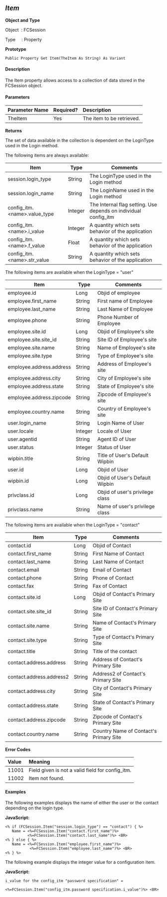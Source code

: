 _Item_
---
**Object and Type**

Object  : FCSession

Type     : Property

**Prototype**

```
Public Property Get Item(TheItem As String) As Variant
```

#### Description

The Item property allows access to a collection of data stored in the FCSession object.

#### Parameters

| Parameter Name | Required? | Description |
|:--- |:--- |:--- |
| TheItem | Yes | The item to be retrieved. |

**Returns**

The set of data available in the collection is dependent on the LoginType used in the Login method.

The following items are always available:

| Item | Type | Comments |
| --- | --- | --- |
| session.login_type | String | The LoginType used in the Login method |
| session.login_name | String | The LoginName used in the Login method |
| config_itm.&lt;name&gt;.value_type | Integer | The Internal flag setting. Use depends on individual config_itm |
| config_itm.&lt;name&gt;.i_value | Integer | A quantity which sets behavior of the application |
| config_itm.&lt;name&gt;.f_value | Float | A quantity which sets behavior of the application |
| config_itm.&lt;name&gt;.str_value | String | A quantity which sets behavior of the application |

The following items are available when the LoginType = "user"

| Item | Type | Comments |
| --- | --- | --- |
| employee.id | Long | Objid of employee |
| employee.first_name | String | First name of Employee |
| employee.last_name | String | Last Name of Employee |
| employee.phone | String | Phone Number of Employee |
| employee.site.id | Long | Objid of Employee's site |
| employee.site.site_id | String | Site ID of Employee's site |
| employee.site.name | String | Name of Employee's site |
| employee.site.type | String | Type of Employee's site |
| employee.address.address | String | Address of Employee's site |
| employee.address.city | String | City of Employee's site |
| employee.address.state | String | State of Employee's site |
| employee.address.zipcode | String | Zipcode of Employee's site |
| employee.country.name | String | Country of Employee's site |
| user.login_name | String | Login Name of User |
| user.locale | Integer | Locale of User |
| user.agentid | String | Agent ID of User |
| user.status | Integer | Status of User |
| wipbin.title | String | Title of User's Default Wipbin |
| user.id | Long | Objid of User |
| wipbin.id | Long | Objid of User's Default Wipbin |
| privclass.id | Long | Objid of user's privilege class |
| privclass.name | String | Name of user's privilege class |

The following items are available when the LoginType = "contact"

| Item | Type | Comments |
| --- | --- | --- |
| contact.id | Long | Objid of Contact |
| contact.first_name | String | First Name of Contact |
| contact.last_name | String | Last Name of Contact |
| contact.email | String | Email of Contact |
| contact.phone | String | Phone of Contact |
| contact.fax | String | Fax of Contact |
| contact.site.id | Long | Objid of Contact's Primary Site |
| contact.site.site_id | String | Site ID of Contact's Primary Site |
| contact.site.name | String | Name of Contact's Primary Site |
| contact.site.type | String | Type of Contact's Primary Site |
| contact.title | String | Title of the contact |
| contact.address.address | String | Address of Contact's Primary Site |
| contact.address.address2 | String | Address2 of Contact's Primary Site |
| contact.address.city | String | City of Contact's Primary Site |
| contact.address.state | String | State of Contact's Primary Site |
| contact.address.zipcode | String | Zipcode of Contact's Primary Site |
| contact.country.name | String | Country Name of Contact's Primary Site |

**Error Codes**

| Value | Meaning |
|:--- |:--- |
| 11001 | Field given is not a valid field for config_itm. |
| 11002 | Item not found. |

#### Examples

The following examples displays the name of either the user or the contact depending on the login type.

**JavaScript:**
```
<% if (FCSession.Item("session.login_type") == "contact") { %>
   Name = <%=FCSession.Item("contact.first_name")%>
          <%=FCSession.Item("contact.last_name")%> <BR>
<% } else { %>
   Name = <%=FCSession.Item("employee.first_name")%>
           <%=FCSession.Item("employee.last_name")%> <BR>
<% } %>
```

The following example displays the integer value for a configuration item.

**JavaScript:**
```
i_value for the config_itm "password specification" =

<%=FCSession.Item("config_itm.password specification.i_value")%> <BR>
```